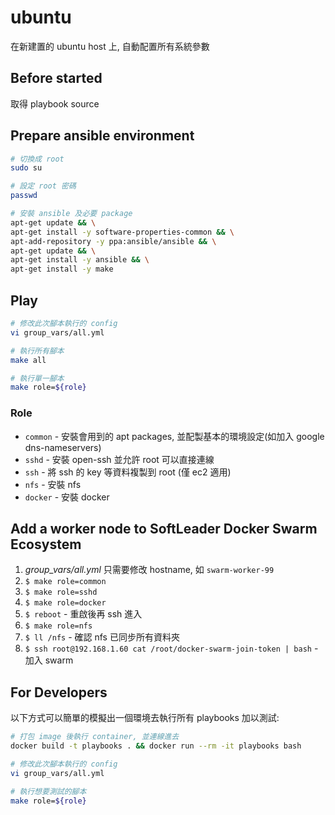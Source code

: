 # ubuntu

在新建置的 ubuntu host 上, 自動配置所有系統參數 

## Before started

取得 playbook source

## Prepare ansible environment

```sh
# 切換成 root
sudo su

# 設定 root 密碼 
passwd

# 安裝 ansible 及必要 package
apt-get update && \
apt-get install -y software-properties-common && \
apt-add-repository -y ppa:ansible/ansible && \
apt-get update && \
apt-get install -y ansible && \
apt-get install -y make
```

## Play

```sh
# 修改此次腳本執行的 config
vi group_vars/all.yml

# 執行所有腳本
make all

# 執行單一腳本
make role=${role}
```

### Role

- `common` - 安裝會用到的 apt packages, 並配製基本的環境設定(如加入 google dns-nameservers)
- `sshd` - 安裝 open-ssh 並允許 root 可以直接連線
- `ssh` - 將 ssh 的 key 等資料複製到 root (僅 ec2 適用)
- `nfs` - 安裝 nfs
- `docker` - 安裝 docker

## Add a worker node to SoftLeader Docker Swarm Ecosystem

1. *group_vars/all.yml* 只需要修改 hostname, 如 `swarm-worker-99`
1. `$ make role=common`
1. `$ make role=sshd`
1. `$ make role=docker`
1. `$ reboot` - 重啟後再 ssh 進入
1. `$ make role=nfs`
1. `$ ll /nfs` - 確認 nfs 已同步所有資料夾
1. `$ ssh root@192.168.1.60 cat /root/docker-swarm-join-token | bash` - 加入 swarm

## For Developers

以下方式可以簡單的模擬出一個環境去執行所有 playbooks 加以測試:

```sh
# 打包 image 後執行 container, 並連線進去
docker build -t playbooks . && docker run --rm -it playbooks bash

# 修改此次腳本執行的 config
vi group_vars/all.yml

# 執行想要測試的腳本 
make role=${role}
```
